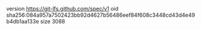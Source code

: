 version https://git-lfs.github.com/spec/v1
oid sha256:084a957a7502423bb92d4627b56486eef84f608c3448cd43d4e49b4db1aa133e
size 3088
